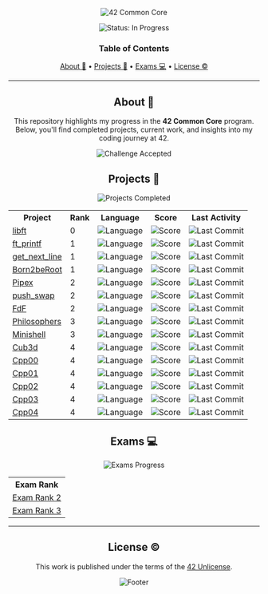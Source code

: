 <a name="readme-top"></a>

<div align="center">
  <img src="https://capsule-render.vercel.app/api?type=cylinder&height=200&color=0ABAB5&text=42%20Common%20Core&fontAlign=50&fontAlignY=61&animation=fadeIn&fontColor=fcf3f2" alt="42 Common Core" />
  
  <p align="center">
    <img src="https://img.shields.io/badge/Status-In%20Progress-orange?style=for-the-badge" alt="Status: In Progress" />
  </p>

  <h3 align="center">Table of Contents</h3>
  
  <!-- Table of Contents -->
  <p align="center">
    <a href="#about">About 📌</a> • 
    <a href="#projects">Projects 🏁</a> • 
    <a href="#exams">Exams 💻</a> • 
    <a href="#license">License ©</a>
  </p>
</div>

---

<div align="center">
  
## About 📌

<p>This repository highlights my progress in the <strong>42 Common Core</strong> program. Below, you'll find completed projects, current work, and insights into my coding journey at 42.</p>

<img src="https://img.shields.io/badge/Challenge%20Accepted-success?style=flat-square&logo=42&logoColor=white" alt="Challenge Accepted" />

</div>

<div align="center">

## Projects 🏁

<img src="https://img.shields.io/badge/Projects-Completed-blueviolet?style=flat-square" alt="Projects Completed" />

<table>
  <tr>
    <th>Project</th>
    <th>Rank</th>
    <th>Language</th>
    <th>Score</th>
    <th>Last Activity</th>
  </tr>
  <tr>
    <td><a href="https://github.com/lude-bri/libft_42_LP">libft</a></td>
    <td>0</td>
    <td><img src="https://img.shields.io/github/languages/top/lude-bri/libft_42_LP" alt="Language" /></td>
    <td><img src="https://img.shields.io/badge/125%20%2F%20100%20%E2%98%85-success" alt="Score" /></td>
    <td><img src="https://img.shields.io/github/last-commit/lude-bri/libft_42_LP" alt="Last Commit" /></td>
  </tr>
  <tr>
    <td><a href="https://github.com/lude-bri/ft_printf_42_LP">ft_printf</a></td>
    <td>1</td>
    <td><img src="https://img.shields.io/github/languages/top/lude-bri/ft_printf_42_LP" alt="Language" /></td>
    <td><img src="https://img.shields.io/badge/100%20%2F%20100%20%E2%98%85-success" alt="Score" /></td>
    <td><img src="https://img.shields.io/github/last-commit/lude-bri/ft_printf_42_LP" alt="Last Commit" /></td>
  </tr>
  <tr>
    <td><a href="https://github.com/lude-bri/get_next_line_42_LP">get_next_line</a></td>
    <td>1</td>
    <td><img src="https://img.shields.io/github/languages/top/lude-bri/get_next_line_42_LP" alt="Language" /></td>
    <td><img src="https://img.shields.io/badge/125%20%2F%20100%20%E2%98%85-success" alt="Score" /></td>
    <td><img src="https://img.shields.io/github/last-commit/lude-bri/get_next_line_42_LP" alt="Last Commit" /></td>
  </tr>
  <tr>
    <td><a href="https://github.com/lude-bri/Born2BeRoot_42_LP">Born2beRoot</a></td>
    <td>1</td>
    <td><img src="https://img.shields.io/badge/shell-100%25-blue" alt="Language" /></td>
    <td><img src="https://img.shields.io/badge/100%20%2F%20100%20%E2%98%85-success" alt="Score" /></td>
    <td><img src="https://img.shields.io/github/last-commit/lude-bri/Born2BeRoot_42_LP" alt="Last Commit" /></td>
  </tr>
  <tr>
    <td><a href="https://github.com/lude-bri/Pipex_42_LP">Pipex</a></td>
    <td>2</td>
    <td><img src="https://img.shields.io/github/languages/top/lude-bri/pipex_42_LP" alt="Language" /></td>
    <td><img src="https://img.shields.io/badge/115%20%2F%20100%20%E2%98%85-success" alt="Score" /></td>
    <td><img src="https://img.shields.io/github/last-commit/lude-bri/pipex_42_LP" alt="Last Commit" /></td>
  </tr>
  <tr>
    <td><a href="https://github.com/lude-bri/push_swap_42_LP">push_swap</a></td>
    <td>2</td>
    <td><img src="https://img.shields.io/github/languages/top/lude-bri/push_swap_42_LP" alt="Language" /></td>
    <td><img src="https://img.shields.io/badge/125%20%2F%20100%20%E2%98%85-success" alt="Score" /></td>
    <td><img src="https://img.shields.io/github/last-commit/lude-bri/push_swap_42_LP" alt="Last Commit" /></td>
  </tr>
  <tr>
    <td><a href="https://github.com/lude-bri/Fdf_42_LP">FdF</a></td>
    <td>2</td>
    <td><img src="https://img.shields.io/github/languages/top/lude-bri/Fdf_42_LP" alt="Language" /></td>
    <td><img src="https://img.shields.io/badge/125%20%2F%20100%20%E2%98%85-success" alt="Score" /></td>
    <td><img src="https://img.shields.io/github/last-commit/lude-bri/Fdf_42_LP" alt="Last Commit" /></td>
  </tr>
  <tr>
    <td><a href="https://github.com/lude-bri/Philosophers_42">Philosophers</a></td>
    <td>3</td>
    <td><img src="https://img.shields.io/github/languages/top/lude-bri/Philosophers_42" alt="Language" /></td>
    <td><img src="https://img.shields.io/badge/100%20%2F%20100%20%E2%98%85-success" alt="Score" /></td>
    <td><img src="https://img.shields.io/github/last-commit/lude-bri/Philosophers_42" alt="Last Commit" /></td>
  </tr>
  <tr>
    <td><a href="https://github.com/lude-bri/Minishell_42">Minishell</a></td>
    <td>3</td>
    <td><img src="https://img.shields.io/github/languages/top/lude-bri/Minishell_42" alt="Language" /></td>
    <td><img src="https://img.shields.io/badge/101%20%2F%20100%20%E2%98%85-success" alt="Score" /></td>
    <td><img src="https://img.shields.io/github/last-commit/lude-bri/Minishell_42" alt="Last Commit" /></td>
  </tr>
  <tr>
    <td><a href="https://github.com/lude-bri/Cub3d_42">Cub3d</a></td>
    <td>4</td>
    <td><img src="https://img.shields.io/github/languages/top/lude-bri/Cub3d_42" alt="Language" /></td>
    <td><img src="https://img.shields.io/badge/100%20%2F%20100%20%E2%98%85-success" alt="Score" /></td>
    <td><img src="https://img.shields.io/github/last-commit/lude-bri/Cub3d_42" alt="Last Commit" /></td>
  </tr>
  <tr>
    <td><a href="https://github.com/lude-bri/cpp00_42">Cpp00</a></td>
    <td>4</td>
    <td><img src="https://img.shields.io/github/languages/top/lude-bri/cpp00_42" alt="Language" /></td>
    <td><img src="https://img.shields.io/badge/80%20%2F%20100%20%E2%98%85-success" alt="Score" /></td>
    <td><img src="https://img.shields.io/github/last-commit/lude-bri/cpp00_42" alt="Last Commit" /></td>
  </tr>
  <tr>
    <td><a href="https://github.com/lude-bri/cpp01_42">Cpp01</a></td>
    <td>4</td>
    <td><img src="https://img.shields.io/github/languages/top/lude-bri/cpp01_42" alt="Language" /></td>
    <td><img src="https://img.shields.io/badge/100%20%2F%20100%20%E2%98%85-success" alt="Score" /></td>
    <td><img src="https://img.shields.io/github/last-commit/lude-bri/cpp01_42" alt="Last Commit" /></td>
  </tr>
  <tr>
    <td><a href="https://github.com/lude-bri/cpp02_42">Cpp02</a></td>
    <td>4</td>
    <td><img src="https://img.shields.io/github/languages/top/lude-bri/cpp02_42" alt="Language" /></td>
    <td><img src="https://img.shields.io/badge/80%20%2F%20100%20%E2%98%85-success" alt="Score" /></td>
    <td><img src="https://img.shields.io/github/last-commit/lude-bri/cpp02_42" alt="Last Commit" /></td>
  </tr>
  <tr>
    <td><a href="https://github.com/lude-bri/cpp03_42">Cpp03</a></td>
    <td>4</td>
    <td><img src="https://img.shields.io/github/languages/top/lude-bri/cpp03_42" alt="Language" /></td>
    <td><img src="https://img.shields.io/badge/100%20%2F%20100%20%E2%98%85-success" alt="Score" /></td>
    <td><img src="https://img.shields.io/github/last-commit/lude-bri/cpp03_42" alt="Last Commit" /></td>
  </tr>
  <tr>
    <td><a href="https://github.com/lude-bri/cpp04_42">Cpp04</a></td>
    <td>4</td>
    <td><img src="https://img.shields.io/github/languages/top/lude-bri/cpp04_42" alt="Language" /></td>
    <td><img src="https://img.shields.io/badge/100%20%2F%20100%20%E2%98%85-success" alt="Score" /></td>
    <td><img src="https://img.shields.io/github/last-commit/lude-bri/cpp04_42" alt="Last Commit" /></td>
  </tr>

</table>

</div>

<div align="center">

## Exams 💻

<img src="https://img.shields.io/badge/Exams-Progress-yellow?style=flat-square" alt="Exams Progress" />

<table>
  <tr>
    <th>Exam Rank</th>
  </tr>
  <tr>
    <td><a href="https://github.com/lude-bri/Exam_Rank2_42_LP">Exam Rank 2</a></td>
  </tr>
  </tr>
  <tr>
    <td><a href="https://github.com/lude-bri/Exam_Rank3_42_LP">Exam Rank 3</a></td>
  </tr>
</table>




</div>

---

<div align="center">

## License ©

<p>This work is published under the terms of the <a href="https://github.com/lude-bri/42_Common_Core/blob/main/LICENSE.md">42 Unlicense</a>.</p>

<img src="https://capsule-render.vercel.app/api?type=waving&height=100&color=gradient&fontColor=ffffff&fontAlignY=65&section=footer" alt="Footer" />

</div>
